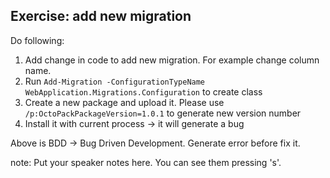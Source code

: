 ## Exercise: add new migration

Do following:

1. Add change in code to add new migration. For example change column name.
1. Run `Add-Migration -ConfigurationTypeName WebApplication.Migrations.Configuration` to create class
2. Create a new package and upload it. Please use `/p:OctoPackPackageVersion=1.0.1` to generate new version number
3. Install it with current process -> it will generate a bug

Above is BDD -> Bug Driven Development. Generate error before fix it.


note:
    Put your speaker notes here.
    You can see them pressing 's'.
